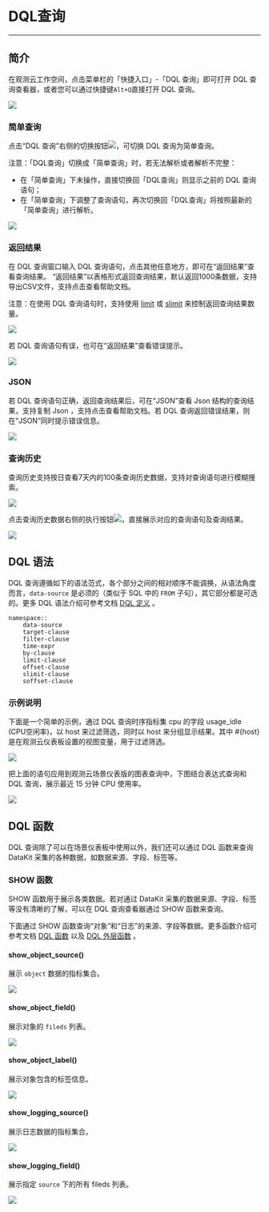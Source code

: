 # DQL查询
---

## 简介

在观测云工作空间，点击菜单栏的「快捷入口」-「DQL 查询」即可打开 DQL 查询查看器，或者您可以通过快捷键`Alt+Q`直接打开 DQL 查询。

![](img/3.dql_6.png)

### 简单查询
点击“DQL 查询”右侧的切换按钮![](img/3.dql_5.png)，可切换 DQL 查询为简单查询。

注意：「DQL查询」切换成「简单查询」时，若无法解析或者解析不完整：

- 在「简单查询」下未操作，直接切换回「DQL查询」则显示之前的 DQL 查询语句；
- 在「简单查询」下调整了查询语句，再次切换回「DQL查询」将按照最新的「简单查询」进行解析。

![](img/3.dql_2.png)

### 返回结果

在 DQL 查询窗口输入 DQL 查询语句，点击其他任意地方，即可在“返回结果”查看查询结果。 “返回结果”以表格形式返回查询结果，默认返回1000条数据，支持导出CSV文件，支持点击查看帮助文档。

注意：在使用 DQL 查询语句时，支持使用 [limit](define.md#limit) 或 [slimit](define.md#slimit) 来控制返回查询结果数量。

![](img/3.dql_1.png)

若 DQL 查询语句有误，也可在“返回结果”查看错误提示。

![](img/3.dql_7.png)

### JSON

若 DQL 查询语句正确，返回查询结果后，可在“JSON”查看 Json 结构的查询结果，支持复制 Json ，支持点击查看帮助文档。若 DQL 查询返回错误结果，则在“JSON”同时提示错误信息。

![](img/3.dql_3.png)

### 查询历史

查询历史支持按日查看7天内的100条查询历史数据，支持对查询语句进行模糊搜索。

![](img/3.dql_4.png)

点击查询历史数据右侧的执行按钮![](img/3.dql_8.png)，直接展示对应的查询语句及查询结果。

![](img/3.dql_1.png)

## DQL 语法

DQL 查询遵循如下的语法范式，各个部分之间的相对顺序不能调换，从语法角度而言，`data-source` 是必须的（类似于 SQL 中的 `FROM` 子句），其它部分都是可选的。更多 DQL 语法介绍可参考文档 [DQL 定义](../dql/define.md) 。

```
namespace::
	data-source
	target-clause
	filter-clause
	time-expr
	by-clause
	limit-clause
	offset-clause
	slimit-clause
	soffset-clause
```

### 示例说明

下面是一个简单的示例，通过 DQL 查询时序指标集 cpu 的字段 usage_idle (CPU空闲率)，以 host 来过滤筛选，同时以 host 来分组显示结果。其中 #{host} 是在观测云仪表板设置的视图变量，用于过滤筛选。

![](img/4.DQL_2.1.png)

把上面的语句应用到观测云场景仪表版的图表查询中，下图结合表达式查询和 DQL 查询，展示最近 15 分钟 CPU 使用率。

![](img/4.DQL_2.png)

## DQL 函数

DQL 查询除了可以在场景仪表板中使用以外，我们还可以通过 DQL 函数来查询 DataKit 采集的各种数据，如数据来源、字段、标签等。

### SHOW 函数

SHOW 函数用于展示各类数据。若对通过 DataKit 采集的数据来源、字段、标签等没有清晰的了解，可以在 DQL 查询查看器通过 SHOW 函数来查询。

下面通过 SHOW 函数查询“对象”和“日志”的来源、字段等数据。更多函数介绍可参考文档 [DQL 函数](../dql/funcs.md) 以及 [DQL 外层函数](../dql/out-funcs.md) 。

#### show_object_source()

展示 `object` 数据的指标集合。

![](img/3.dql_9.png)

#### show_object_field()

展示对象的 `fileds` 列表。

![](img/3.dql_10.png)

#### show_object_label()

展示对象包含的标签信息。

![](img/3.dql_11.png)

#### show_logging_source()

展示日志数据的指标集合。

![](img/3.dql_12.png)

#### show_logging_field()

展示指定 `source` 下的所有 fileds 列表。

![](img/3.dql_13.png)


